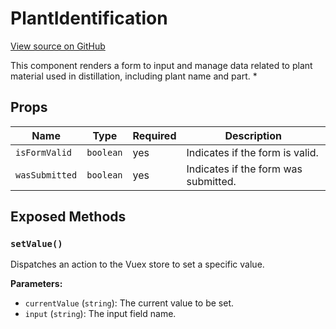 # PlantIdentification

[View source on GitHub](https://github.com/DestillApp/main/blob/main/frontend/src/components/plant/form/PlantIdentification.vue)

This component renders a form to input and manage data related to plant material used in distillation, including plant name and part.
 *

## Props

| Name | Type | Required | Description |
|------|------|----------|-------------|
| `isFormValid` | `boolean` | yes | Indicates if the form is valid. |
| `wasSubmitted` | `boolean` | yes | Indicates if the form was submitted. |

## Exposed Methods

### `setValue()`
Dispatches an action to the Vuex store to set a specific value.

**Parameters:**
- `currentValue` (`string`): The current value to be set.
- `input` (`string`): The input field name.
